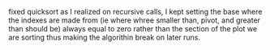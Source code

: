fixed quicksort as I realized on recursive calls, I kept setting the base where the indexes are made from (ie where whree smaller than, pivot, and greater than should be) always equal to zero rather than the section of the plot we are sorting thus making the algorithin break on later runs.